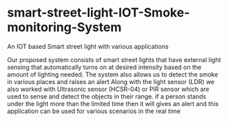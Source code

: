 # smart-street-light-IOT-Smoke-monitoring-System
An IOT based Smart street light with various applications

Our proposed system consists of smart street lights that have external light sensing 
that automatically turns on at desired intensity based on the amount of lighting 
needed. The system also allows us to detect the smoke in various places and raises an alert 
Along with the light sensor (LDR) we also  worked with Ultrasonic sensor 
(HCSR-04) or PIR sensor which are used to sense and detect the objects in their 
range. 
if a person stands under the light more than the limited time then it will gives an alert and this application can be used for 
various scenarios in the real time

